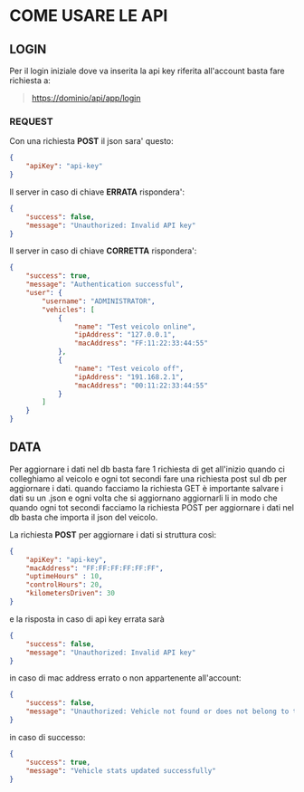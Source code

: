 # COME USARE LE API

## LOGIN

Per il login iniziale dove va inserita la api key riferita all'account basta fare richiesta a:
> <https://dominio/api/app/login>

### REQUEST

Con una richiesta **POST** il json sara' questo:

```json
{
    "apiKey": "api-key"
}
```

Il server in caso di chiave **ERRATA** rispondera':

```json
{
    "success": false,
    "message": "Unauthorized: Invalid API key"
}
```

Il server in caso di chiave **CORRETTA** rispondera':

```json
{
    "success": true,
    "message": "Authentication successful",
    "user": {
        "username": "ADMINISTRATOR",
        "vehicles": [
            {
                "name": "Test veicolo online",
                "ipAddress": "127.0.0.1",
                "macAddress": "FF:11:22:33:44:55"
            },
            {
                "name": "Test veicolo off",
                "ipAddress": "191.168.2.1",
                "macAddress": "00:11:22:33:44:55"
            }
        ]
    }
}
```

## DATA

Per aggiornare i dati nel db basta fare 1 richiesta di get all'inizio quando ci colleghiamo al veicolo e ogni tot secondi fare una richiesta post sul db per aggiornare i dati. quando facciamo la richiesta GET è importante salvare i dati su un .json e ogni volta che si aggiornano aggiornarli li in modo che quando ogni tot secondi facciamo la richiesta POST per aggiornare i dati nel db basta che importa il json del veicolo.

La richiesta **POST** per aggiornare i dati si struttura così:

```json
{
    "apiKey": "api-key",
    "macAddress": "FF:FF:FF:FF:FF:FF",
    "uptimeHours" : 10,
    "controlHours": 20,
    "kilometersDriven": 30
}
```

e la risposta in caso di api key errata sarà

```json
{
    "success": false,
    "message": "Unauthorized: Invalid API key"
}
```

in caso di mac address errato o non appartenente all'account:

```json
{
    "success": false,
    "message": "Unauthorized: Vehicle not found or does not belong to this user"
}
```

in caso di successo:

```json
{
    "success": true,
    "message": "Vehicle stats updated successfully"
}
```

